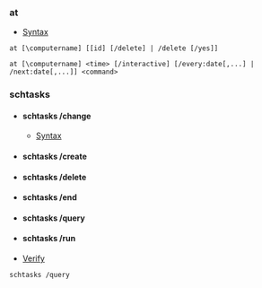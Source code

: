 ### at
 * [Syntax]()

```
at [\computername] [[id] [/delete] | /delete [/yes]] 
```
```
at [\computername] <time> [/interactive] [/every:date[,...] | /next:date[,...]] <command> 
```

### schtasks
 


* #### schtasks /change
   * [Syntax]()
* #### schtasks /create
* #### schtasks /delete
* #### schtasks /end
* #### schtasks /query
* #### schtasks /run

 * [Verify]()
```
schtasks /query
```
